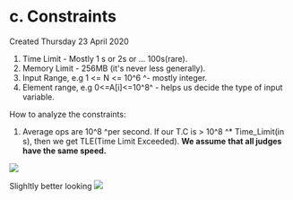 # c. Constraints
Created Thursday 23 April 2020

1. Time Limit - Mostly 1 s or 2s or ... 100s(rare).
2. Memory Limit - 256MB (it's never less generally).
3. Input Range, e.g 1 <= N <= 10^6 ^- mostly integer.
4. Element range, e.g 0<=A[i]<=10^8^ - helps us decide the type of input variable.

How to analyze the constraints:

1. Average ops are 10^8 ^per second. If our T.C is > 10^8 ^\* Time_Limit(in s), then we get TLE(Time Limit Exceeded). **We assume** **that all judges have the same speed.**

![](/assets/c._Constraints-image-1.png)

Slighltly better looking
![](/assets/c._Constraints-image-2.jpg)
